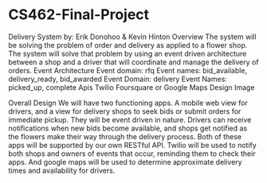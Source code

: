 # CS462-Final-Project
Delivery System
by: Erik Donohoo & Kevin Hinton
Overview
The system will be solving the problem of order and delivery as applied to a flower shop. The system will solve that problem by using an event driven architecture between a shop and a driver that will coordinate and manage the delivery of orders.
Event Architecture
Event domain: rfq
Event names: bid_available, delivery_ready, bid_awarded
Event Domain: delivery
Event Names: picked_up, complete
Apis
Twilio
Foursquare or Google Maps
Design Image

Overall Design
We will have two functioning apps.  A mobile web view for drivers, and a view for delivery shops to seek bids or submit orders for immediate pickup.  They will be event driven in nature.  Drivers can receive notifications when new bids become available, and shops get notified as the flowers make their way through the delivery process.  Both of these apps will be supported by our own RESTful API.  Twilio will be used to notify both shops and owners of events that occur, reminding them to check their apps.  And google maps will be used to determine approximate delivery times and availability for drivers.

